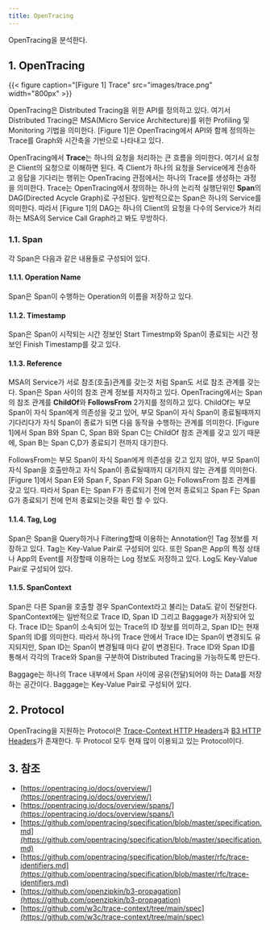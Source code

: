 ```yaml
---
title: OpenTracing
---
```


OpenTracing을 분석한다.

## 1. OpenTracing

{{< figure caption="[Figure 1] Trace" src="images/trace.png" width="800px" >}}

OpenTracing은 Distributed Tracing을 위한 API를 정의하고 있다. 여기서 Distributed Tracing은 MSA(Micro Service Architecture)를 위한 Profiling 및 Monitoring 기법을 의미한다. [Figure 1]은 OpenTracing에서 API와 함께 정의하는 Trace를 Graph와 시간축을 기반으로 나타내고 있다.

OpenTracing에서 **Trace**는 하나의 요청을 처리하는 큰 흐름을 의미한다. 여기서 요청은 Client의 요청으로 이해하면 된다. 즉 Client가 하나의 요청을 Service에게 전송하고 응답을 기다리는 행위는 OpenTracing 관점에서는 하나의 Trace를 생성하는 과정을 의미한다. Trace는 OpenTracing에서 정의하는 하나의 논리적 실행단위인 **Span**의 DAG(Directed Acycle Graph)로 구성된다. 일반적으로는 Span은 하나의 Service를 의미한다. 따라서 [Figure 1]의 DAG는 하나의 Client의 요청을 다수의 Service가 처리하는 MSA의 Service Call Graph라고 봐도 무방하다.

### 1.1. Span

각 Span은 다음과 같은 내용들로 구성되어 있다.

#### 1.1.1. Operation Name

Span은 Span이 수행하는 Operation의 이름을 저장하고 있다.

#### 1.1.2. Timestamp

Span은 Span이 시작되는 시간 정보인 Start Timestmp와 Span이 종료되는 시간 정보인 Finish Timestamp를 갖고 있다.

#### 1.1.3. Reference

MSA의 Service가 서로 참조(호출)관계를 갖는것 처럼 Span도 서로 참조 관계를 갖는다. Span은 Span 사이의 참조 관계 정보를 저자하고 있다. OpenTracing에서는 Span의 참조 관계를 **ChildOf**와 **FollowsFrom** 2가지를 정의하고 있다. ChildOf는 부모 Span이 자식 Span에게 의존성을 갖고 있어, 부모 Span이 자식 Span이 종료될때까지 기다리다가 자식 Span이 종료가 되면 다음 동작을 수행하는 관계를 의미한다. [Figure 1]에서 Span B와 Span C, Span B와 Span C는 ChildOf 참조 관계를 갖고 있기 때문에, Span B는 Span C,D가 종료되기 전까지 대기한다.

FollowsFrom는 부모 Span이 자식 Span에게 의존성을 갖고 있지 않아, 부모 Span이 자식 Span을 호출만하고 자식 Span이 종료될때까지 대기하지 않는 관계를 의미한다. [Figure 1]에서 Span E와 Span F, Span F와 Span G는 FollowsFrom 참조 관계를 갖고 있다. 따라서 Span E는 Span F가 종료되기 전에 먼저 종료되고 Span F는 Span G가 종료되기 전에 먼저 종료되는것을 확인 할 수 있다.

#### 1.1.4. Tag, Log

Span은 Span을 Query하거나 Filtering할때 이용하는 Annotation인 Tag 정보를 저장하고 있다. Tag는 Key-Value Pair로 구성되어 있다. 또한 Span은 App의 특정 상태나 App의 Event를 저장할때 이용하는 Log 정보도 저장하고 있다. Log도 Key-Value Pair로 구성되어 있다.

#### 1.1.5. SpanContext

Span은 다른 Span을 호출할 경우 SpanContext라고 불리는 Data도 같이 전달한다. SpanContext에는 일반적으로 Trace ID, Span ID 그리고 Baggage가 저장되어 있다. Trace ID는 Span이 소속되어 있는 Trace의 ID 정보를 의미하고, Span ID는 현재 Span의 ID를 의미한다. 따라서 하나의 Trace 안에서 Trace ID는 Span이 변경되도 유지되지만, Span ID는 Span이 변경될때 마다 같이 변경된다. Trace ID와 Span ID를 통해서 각각의 Trace와 Span을 구분하여 Distributed Tracing을 가능하도록 만든다.

Baggage는 하나의 Trace 내부에서 Span 사이에 공유(전달)되어야 하는 Data를 저장하는 공간이다. Baggage는 Key-Value Pair로 구성되어 있다.

## 2. Protocol

OpenTracing을 지원하는 Protocol은 [Trace-Context HTTP Headers](https://github.com/w3c/trace-context/tree/main/spec)과 [B3 HTTP Headers](https://github.com/openzipkin/b3-propagation)가 존재한다. 두 Protocol 모두 현재 많이 이용되고 있는 Protocol이다.

## 3. 참조

* [https://opentracing.io/docs/overview/](https://opentracing.io/docs/overview/)
* [https://opentracing.io/docs/overview/spans/](https://opentracing.io/docs/overview/spans/)
* [https://github.com/opentracing/specification/blob/master/specification.md](https://github.com/opentracing/specification/blob/master/specification.md)
* [https://github.com/opentracing/specification/blob/master/rfc/trace-identifiers.md](https://github.com/opentracing/specification/blob/master/rfc/trace-identifiers.md)
* [https://github.com/openzipkin/b3-propagation](https://github.com/openzipkin/b3-propagation)
* [https://github.com/w3c/trace-context/tree/main/spec](https://github.com/w3c/trace-context/tree/main/spec)